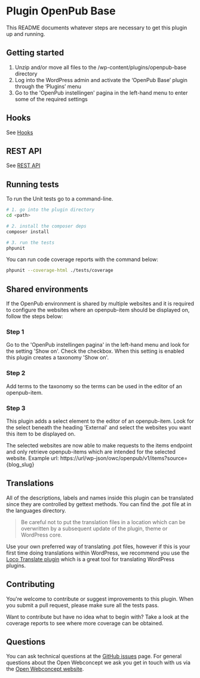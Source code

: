 # Plugin OpenPub Base

This README documents whatever steps are necessary to get this plugin up and running.

## Getting started

1. Unzip and/or move all files to the /wp-content/plugins/openpub-base directory
2. Log into the WordPress admin and activate the ‘OpenPub Base’ plugin through the ‘Plugins’ menu
3. Go to the 'OpenPub instellingen' pagina in the left-hand menu to enter some of the required settings

## Hooks

See [Hooks](/docs/hooks.md)

## REST API

See [REST API](/docs/restapi.md)

## Running tests

To run the Unit tests go to a command-line.

```sh
# 1. go into the plugin directory
cd <path>

# 2. install the composer deps
composer install

# 3. run the tests
phpunit
```

You can run code coverage reports with the command below:

```sh
phpunit --coverage-html ./tests/coverage
```

## Shared environments

If the OpenPub environment is shared by multiple websites and it is required to configure the websites where an openpub-item should be displayed on, follow the steps below:

### Step 1

Go to the 'OpenPub instellingen pagina' in the left-hand menu and look for the setting 'Show on'. Check the checkbox. When this setting is enabled this plugin creates a taxonomy 'Show on'.

### Step 2

Add terms to the taxonomy so the terms can be used in the editor of an openpub-item.

### Step 3

This plugin adds a select element to the editor of an openpub-item. Look for the select beneath the heading 'External' and select the websites you want this item to be displayed on.

The selected websites are now able to make requests to the items endpoint and only retrieve openpub-items which are intended for the selected website. Example url: https://url/wp-json/owc/openpub/v1/items?source={blog_slug}

## Translations

All of the descriptions, labels and names inside this plugin can be translated since they are controlled by gettext methods. You can find the .pot file at in the languages directory.

> Be careful not to put the translation files in a location which can be overwritten by a subsequent update of the plugin, theme or WordPress core.

Use your own preferred way of translating .pot files, however if this is your first time doing translations within WordPress, we recommend you use the [Loco Translate plugin](https://wordpress.org/plugins/loco-translate/) which is a great tool for translating WordPress plugins.

## Contributing

You're welcome to contribute or suggest improvements to this plugin.
When you submit a pull request, please make sure all the tests pass.

Want to contribute but have no idea what to begin with? Take a look at the coverage reports to see where more coverage can be obtained.

## Questions

You can ask technical questions at the [GitHub issues](https://github.com/OpenWebconcept/plugin-openpub-base/issues) page. For general questions about the Open Webconcept we ask you get in touch with us via the [Open Webconcept website](https://openwebconcept.nl/contact/).
